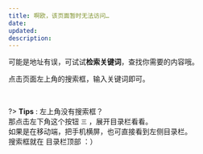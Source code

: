 ```yaml
---
title: 啊欧，该页面暂时无法访问…
date: 
updated: 
description: 
---
```





可能是地址有误，可试试**检索关键词**，查找你需要的内容哦。

点击页面左上角的搜索框，输入关键词即可。




<br>

?> **Tips** : 左上角没有搜索框？<br>
那点击左下角这个按钮 `三` ，展开目录栏看看。<br>
如果是在移动端，把手机横屏，也可直接看到左侧目录栏。<br>
搜索框就在 目录栏顶部 ：）

